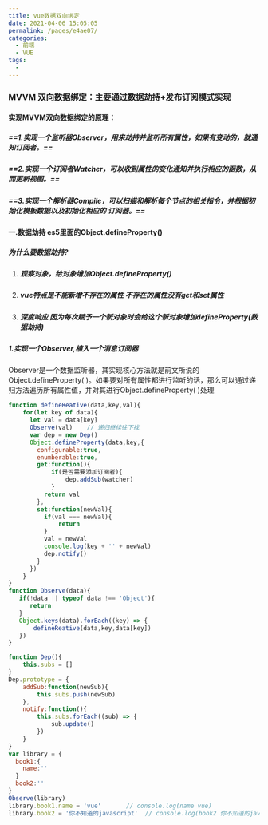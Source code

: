 ```yaml
---
title: vue数据双向绑定
date: 2021-04-06 15:05:05
permalink: /pages/e4ae07/
categories:
  - 前端
  - VUE
tags:
  - 
---
```

### MVVM 双向数据绑定：主要通过数据劫持+发布订阅模式实现

#### 实现MVVM双向数据绑定的原理：

#####     ==1.实现一个监听器Observer，用来劫持并监听所有属性，如果有变动的，就通知订阅者。==

#####     ==2.实现一个订阅者Watcher，可以收到属性的变化通知并执行相应的函数，从而更新视图。==

#####     ==3.实现一个解析器Compile，可以扫描和解析每个节点的相关指令，并根据初始化模板数据以及初始化相应的      订阅器。==

#### 一.数据劫持  es5里面的Object.defineProperty()

##### 为什么要数据劫持?

1. ##### 观察对象，给对象增加Object.defineProperty()

2. ##### vue特点是不能新增不存在的属性 不存在的属性没有get和set属性

3. ##### 深度响应 因为每次赋予一个新对象时会给这个新对象增加defineProperty(数据劫持)                                                                 

##### 1.实现一个Observer,植入一个消息订阅器

  Observer是一个数据监听器，其实现核心方法就是前文所说的Object.defineProperty( )。如果要对所有属性都进行监听的话，那么可以通过递归方法遍历所有属性值，并对其进行Object.defineProperty( )处理

```javascript
function defineReative(data,key,val){
    for(let key of data){
      let val = data[key]
      Observe(val)    // 递归继续往下找
      var dep = new Dep()
      Object.defineProperty(data,key,{
        configurable:true,
        enumberable:true,
        get:function(){
            if(是否需要添加订阅者){
                dep.addSub(watcher)
            }
          return val
        },
        set:function(newVal){
          if(val === newVal){
              return 
          }
          val = newVal
          console.log(key + '' + newVal)
          dep.notify()
        }
      })
    }
}
function Observe(data){
   if(!data || typeof data !== 'Object'){
      return
   }
   Object.keys(data).forEach((key) => {
       defineReative(data,key,data[key])
   })
}

function Dep(){
    this.subs = []
}
Dep.prototype = {
    addSub:function(newSub){
        this.subs.push(newSub)
    },
    notify:function(){
        this.subs.forEach((sub) => {
            sub.update()
        })
    }
}
var library = {
  book1:{
    name:''
  }
  book2:''
}
Observe(library)
library.book1.name = 'vue'       // console.log(name vue)
library.book2 = '你不知道的javascript'  // console.log(book2 你不知道的javascript)
```

